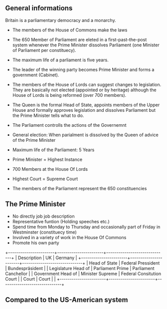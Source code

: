 General informations
--------------------

Britain is a parliamentary democracy and a monarchy.

-   The members of the House of Commons make the laws
-   The 650 Member of Parliament are eleted in a first-past-the-post
    system whenever the Prime Minister dissolves Parliament (one
    Minister of Parliament per constituecy).
-   The maximum life of a parliament is five years.
-   The leader of the winning party becomes Prime Minister and forms
    a government (Cabinet).
-   The members of the House of Lords can suggest changes to
    legislation. They are basically not elected (appointed or by
    heritage) although the House of Lords is being reformed (over
    700 members).
-   The Queen is the formal Head of State, appoints members of the
    Upper House and formally approves legislation and dissolves
    Parliament but the Prime Minister tells what to do.

-   The Parliament controlls the actions of the Governemnt
-   General election: When parialment is dissolved by the Queen of
    advice of the Prime Minister
-   Maximum life of the Parliament: 5 Years
-   Prime Minister = Highest Instance
-   700 Members at the House Of Lords
-   Highest Court = Supreme Court
-   The members of the Parliament represent the 650 constituencies

The Prime Minister
------------------

-   No directly job job description
-   Representative funtion (Holding speeches etc.)
-   Spend time from Monday to Thursday and occasionally part of Friday
    in Westminster (constituecy time)
-   Involved in a variety of work in the House Of Commons
-   Promote his own party

+-----------------------+-----------------------+------------------------------+
| Description           | UK                    | Germany                      |
+-----------------------+-----------------------+------------------------------+
| Head of State         | Federal Pressident    | Bundespräsident              |
| Legislature Head of   | Parliament Prime      | Parliament Canchellor        |
| Government Head of    | Minister Supreme      | Federal Consitution Court    |
| Court                 | Court                 |                              |
+-----------------------+-----------------------+------------------------------+

Compared to the US-American system
----------------------------------


